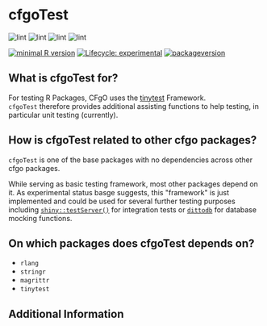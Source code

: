 # cfgoTest

![lint](https://github.com/cfgo/cfgoTest/workflows/R-CMD-Production/badge.svg)
![lint](https://github.com/cfgo/cfgoTest/workflows/R-CMD-Windows/badge.svg)
![lint](https://github.com/cfgo/cfgoTest/workflows/covr/badge.svg)
![lint](https://github.com/cfgo/cfgoTest/workflows/lint/badge.svg)

[![minimal R
version](https://img.shields.io/badge/R%3E%3D-3.6.0-6666ff.svg)](https://cran.r-project.org/)
[![Lifecycle:
experimental](https://img.shields.io/badge/lifecycle-experimental-orange.svg)](https://www.tidyverse.org/lifecycle/#experimental)
[![packageversion](https://img.shields.io/badge/Package%20version-0.0.1-orange.svg?style=flat-square)](commits/master)

## What is cfgoTest for?
For testing R Packages, CFgO uses the [tinytest](https://github.com/markvanderloo/tinytest) Framework.  
`cfgoTest` therefore provides additional assisting functions to help testing, in particular unit testing (currently).

## How is cfgoTest related to other cfgo packages?
`cfgoTest` is one of the base packages with no dependencies across other cfgo packages.

While serving as basic testing framework, most other packages depend on it. As experimental status basge suggests, this "framework" is just implemented and could be used for several further testing purposes including [`shiny::testServer()`](https://github.com/rstudio/shiny) for integration tests or [`dittodb`](https://github.com/ropensci/dittodb) for database mocking functions.

## On which packages does cfgoTest depends on?
- `rlang`
- `stringr`
- `magrittr`
- `tinytest`

## Additional Information

